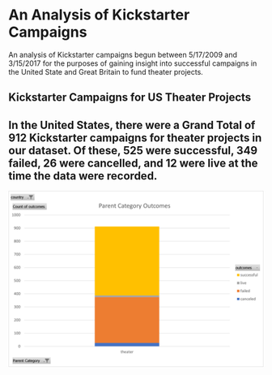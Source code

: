 # An Analysis of Kickstarter Campaigns
An analysis of Kickstarter campaigns begun between 5/17/2009 and 3/15/2017 for the purposes of gaining insight into successful campaigns in the United State and Great Britain to fund theater projects.

## Kickstarter Campaigns for US Theater Projects
In the United States, there were a Grand Total of 912 Kickstarter campaigns for theater projects in our dataset.  Of these, 525 were successful, 349 failed, 26 were cancelled, and 12 were live at the time the data were recorded.
---
![image](https://github.com/kchavez05/kickstarter-analysis/blob/main/Theater%20Category%20Outcomes.png)
